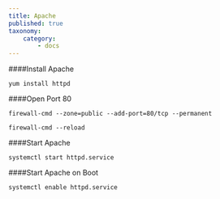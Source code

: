 ```yaml
---
title: Apache
published: true
taxonomy:
    category:
        - docs
---
```


####Install Apache


	yum install httpd


####Open Port 80

	firewall-cmd --zone=public --add-port=80/tcp --permanent  

	firewall-cmd --reload 


####Start Apache

	systemctl start httpd.service


####Start Apache on Boot

	systemctl enable httpd.service
